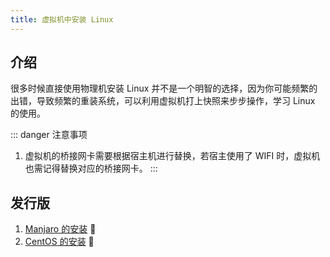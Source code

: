 ```yaml
---
title: 虚拟机中安装 Linux
---
```


## 介绍

很多时候直接使用物理机安装 Linux 并不是一个明智的选择，因为你可能频繁的出错，导致频繁的重装系统，可以利用虚拟机打上快照来步步操作，学习 Linux 的使用。


::: danger 注意事项
1. 虚拟机的桥接网卡需要根据宿主机进行替换，若宿主使用了 WIFI 时，虚拟机也需记得替换对应的桥接网卡。
:::


## 发行版

1. [Manjaro 的安装](/os/manjaro/how-to-install-manjaro-on-virtualbox) :cookie:
2. [CentOS 的安装](/os/centos/how-to-install-centos-on-virtualbox) :tiger:





